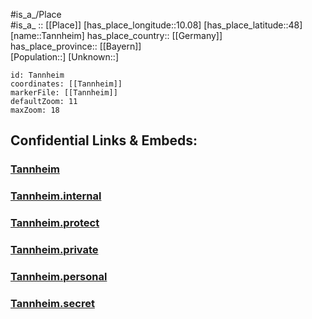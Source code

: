 ﻿---
location: [48,10.08] 
mapzoom: [7,12] 
mapmarker: city 
type: City
tags:
- geo/City


SpocWebEntityId: 34754
isDeleted: false
confidential: public

---
#is_a_/Place  
#is_a_ :: [[Place]] 
[has_place_longitude::10.08] 
[has_place_latitude::48] 
[name::Tannheim] 
has_place_country:: [[Germany]]  
has_place_province:: [[Bayern]]  
[Population::] 
[Unknown::] 


```leaflet
id: Tannheim
coordinates: [[Tannheim]] 
markerFile: [[Tannheim]] 
defaultZoom: 11 
maxZoom: 18
```


## Confidential Links & Embeds: 

### [Tannheim](/_public/Earth/Continent/Europe/Europe~Central/Germany/Germany~West/Baden-Wuerttemberg/counties~BW/Biberach/cities~Biberach/Rot-Tannheim/City/Tannheim.md) 

### [Tannheim.internal](/_internal/Earth/Continent/Europe/Europe~Central/Germany/Germany~West/Baden-Wuerttemberg/counties~BW/Biberach/cities~Biberach/Rot-Tannheim/City/Tannheim.internal.md) 

### [Tannheim.protect](/_protect/Earth/Continent/Europe/Europe~Central/Germany/Germany~West/Baden-Wuerttemberg/counties~BW/Biberach/cities~Biberach/Rot-Tannheim/City/Tannheim.protect.md) 

### [Tannheim.private](/_private/Earth/Continent/Europe/Europe~Central/Germany/Germany~West/Baden-Wuerttemberg/counties~BW/Biberach/cities~Biberach/Rot-Tannheim/City/Tannheim.private.md) 

### [Tannheim.personal](/_personal/Earth/Continent/Europe/Europe~Central/Germany/Germany~West/Baden-Wuerttemberg/counties~BW/Biberach/cities~Biberach/Rot-Tannheim/City/Tannheim.personal.md) 

### [Tannheim.secret](/_secret/Earth/Continent/Europe/Europe~Central/Germany/Germany~West/Baden-Wuerttemberg/counties~BW/Biberach/cities~Biberach/Rot-Tannheim/City/Tannheim.secret.md) 

